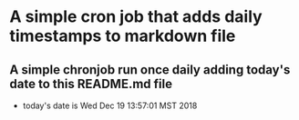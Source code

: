 A simple cron job that adds daily timestamps to markdown file
============================================================
## A simple chronjob run once daily adding today's date to this README.md file
* today's date is Wed Dec 19 13:57:01 MST 2018
